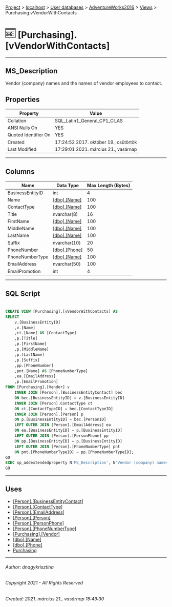#### 

[Project](../../../../index.md) > [localhost](../../../index.md) > [User databases](../../index.md) > [AdventureWorks2016](../index.md) > [Views](Views.md) > Purchasing.vVendorWithContacts

# ![Views](../../../../Images/View32.png) [Purchasing].[vVendorWithContacts]

---

## <a name="#description"></a>MS_Description

Vendor (company) names  and the names of vendor employees to contact.

## <a name="#properties"></a>Properties

| Property | Value |
|---|---|
| Collation | SQL_Latin1_General_CP1_CI_AS |
| ANSI Nulls On | YES |
| Quoted Identifier On | YES |
| Created | 17:24:52 2017. október 19., csütörtök |
| Last Modified | 17:29:01 2021. március 21., vasárnap |


---

## <a name="#columns"></a>Columns

| Name | Data Type | Max Length (Bytes) |
|---|---|---|
| BusinessEntityID | int | 4 |
| Name | [[dbo].[Name]](../Programmability/Types/User-Defined_Data_Types/Name.md) | 100 |
| ContactType | [[dbo].[Name]](../Programmability/Types/User-Defined_Data_Types/Name.md) | 100 |
| Title | nvarchar(8) | 16 |
| FirstName | [[dbo].[Name]](../Programmability/Types/User-Defined_Data_Types/Name.md) | 100 |
| MiddleName | [[dbo].[Name]](../Programmability/Types/User-Defined_Data_Types/Name.md) | 100 |
| LastName | [[dbo].[Name]](../Programmability/Types/User-Defined_Data_Types/Name.md) | 100 |
| Suffix | nvarchar(10) | 20 |
| PhoneNumber | [[dbo].[Phone]](../Programmability/Types/User-Defined_Data_Types/Phone.md) | 50 |
| PhoneNumberType | [[dbo].[Name]](../Programmability/Types/User-Defined_Data_Types/Name.md) | 100 |
| EmailAddress | nvarchar(50) | 100 |
| EmailPromotion | int | 4 |


---

## <a name="#sqlscript"></a>SQL Script

```sql

CREATE VIEW [Purchasing].[vVendorWithContacts] AS 
SELECT 
    v.[BusinessEntityID]
    ,v.[Name]
    ,ct.[Name] AS [ContactType] 
    ,p.[Title] 
    ,p.[FirstName] 
    ,p.[MiddleName] 
    ,p.[LastName] 
    ,p.[Suffix] 
    ,pp.[PhoneNumber] 
	,pnt.[Name] AS [PhoneNumberType]
    ,ea.[EmailAddress] 
    ,p.[EmailPromotion] 
FROM [Purchasing].[Vendor] v
    INNER JOIN [Person].[BusinessEntityContact] bec 
    ON bec.[BusinessEntityID] = v.[BusinessEntityID]
	INNER JOIN [Person].ContactType ct
	ON ct.[ContactTypeID] = bec.[ContactTypeID]
	INNER JOIN [Person].[Person] p
	ON p.[BusinessEntityID] = bec.[PersonID]
	LEFT OUTER JOIN [Person].[EmailAddress] ea
	ON ea.[BusinessEntityID] = p.[BusinessEntityID]
	LEFT OUTER JOIN [Person].[PersonPhone] pp
	ON pp.[BusinessEntityID] = p.[BusinessEntityID]
	LEFT OUTER JOIN [Person].[PhoneNumberType] pnt
	ON pnt.[PhoneNumberTypeID] = pp.[PhoneNumberTypeID];
GO
EXEC sp_addextendedproperty N'MS_Description', N'Vendor (company) names  and the names of vendor employees to contact.', 'SCHEMA', N'Purchasing', 'VIEW', N'vVendorWithContacts', NULL, NULL
GO

```


---

## <a name="#uses"></a>Uses

* [[Person].[BusinessEntityContact]](../Tables/BusinessEntityContact.md)
* [[Person].[ContactType]](../Tables/ContactType.md)
* [[Person].[EmailAddress]](../Tables/EmailAddress.md)
* [[Person].[Person]](../Tables/Person.md)
* [[Person].[PersonPhone]](../Tables/PersonPhone.md)
* [[Person].[PhoneNumberType]](../Tables/PhoneNumberType.md)
* [[Purchasing].[Vendor]](../Tables/Vendor.md)
* [[dbo].[Name]](../Programmability/Types/User-Defined_Data_Types/Name.md)
* [[dbo].[Phone]](../Programmability/Types/User-Defined_Data_Types/Phone.md)
* [Purchasing](../Security/Schemas/Purchasing.md)


---

###### Author:  dnagykrisztina

###### Copyright 2021 - All Rights Reserved

###### Created: 2021. március 21., vasárnap 18:49:30

